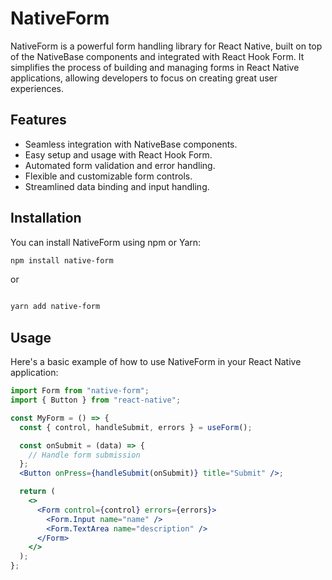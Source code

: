 # NativeForm

NativeForm is a powerful form handling library for React Native, built on top of the NativeBase components and integrated with React Hook Form. It simplifies the process of building and managing forms in React Native applications, allowing developers to focus on creating great user experiences.

## Features

- Seamless integration with NativeBase components.
- Easy setup and usage with React Hook Form.
- Automated form validation and error handling.
- Flexible and customizable form controls.
- Streamlined data binding and input handling.

## Installation

You can install NativeForm using npm or Yarn:

```bash
npm install native-form

```

or

```bash

yarn add native-form
```

## Usage

Here's a basic example of how to use NativeForm in your React Native application:

```jsx
import Form from "native-form";
import { Button } from "react-native";

const MyForm = () => {
  const { control, handleSubmit, errors } = useForm();

  const onSubmit = (data) => {
    // Handle form submission
  };
  <Button onPress={handleSubmit(onSubmit)} title="Submit" />;

  return (
    <>
      <Form control={control} errors={errors}>
        <Form.Input name="name" />
        <Form.TextArea name="description" />
      </Form>
    </>
  );
};
```

